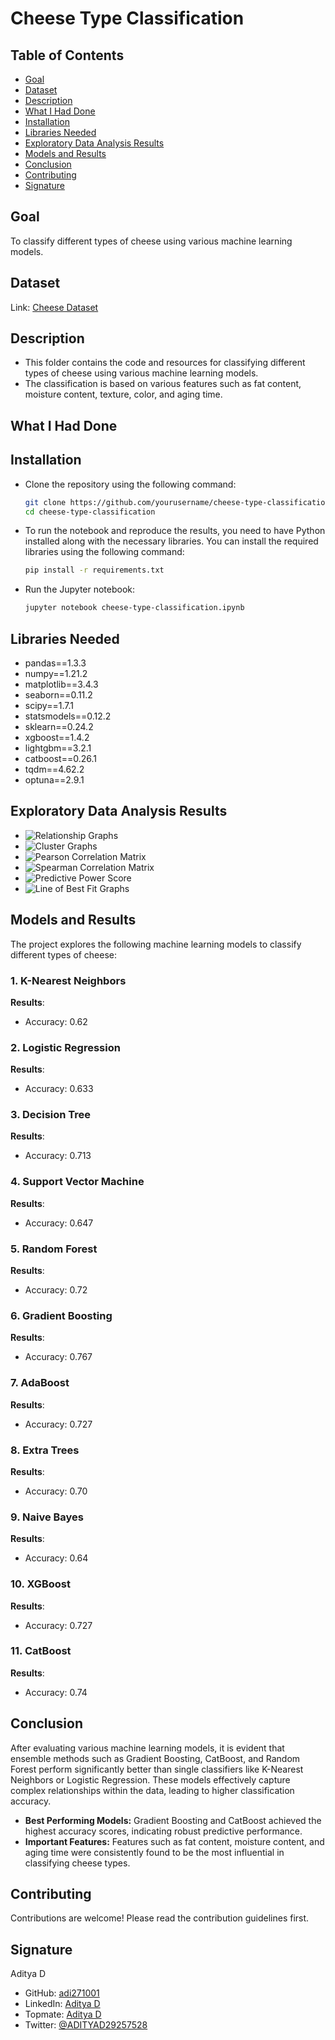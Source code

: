 # Cheese Type Classification

## Table of Contents

- [Goal](#goal)
- [Dataset](#dataset)
- [Description](#description)
- [What I Had Done](#what-i-had-done)
- [Installation](#installation)
- [Libraries Needed](#libraries-needed)
- [Exploratory Data Analysis Results](#exploratory-data-analysis-results)
- [Models and Results](#models-and-results)
- [Conclusion](#conclusion)
- [Contributing](#contributing)
- [Signature](#signature)

## Goal

To classify different types of cheese using various machine learning models.

## Dataset

Link: [Cheese Dataset](https://www.kaggle.com/datasets/jainaru/cheese-across-the-world)

## Description

* This folder contains the code and resources for classifying different types of cheese using various machine learning models.
* The classification is based on various features such as fat content, moisture content, texture, color, and aging time.

## What I Had Done

## Installation

* Clone the repository using the following command:
    ```bash
    git clone https://github.com/yourusername/cheese-type-classification.git
    cd cheese-type-classification
    ```

* To run the notebook and reproduce the results, you need to have Python installed along with the necessary libraries. You can install the required libraries using the following command:
    ```bash
    pip install -r requirements.txt
    ```

* Run the Jupyter notebook:
    ```bash
    jupyter notebook cheese-type-classification.ipynb
    ```

## Libraries Needed

* pandas==1.3.3
* numpy==1.21.2
* matplotlib==3.4.3
* seaborn==0.11.2
* scipy==1.7.1
* statsmodels==0.12.2
* sklearn==0.24.2
* xgboost==1.4.2
* lightgbm==3.2.1
* catboost==0.26.1
* tqdm==4.62.2
* optuna==2.9.1

## Exploratory Data Analysis Results

* ![Relationship Graphs](https://github.com/yourusername/cheese-type-classification/images/relationship_graphs.png)
* ![Cluster Graphs](https://github.com/yourusername/cheese-type-classification/images/cluster_graphs.png)
* ![Pearson Correlation Matrix](https://github.com/yourusername/cheese-type-classification/images/pearson_correlation_matrix.png)
* ![Spearman Correlation Matrix](https://github.com/yourusername/cheese-type-classification/images/spearman_correlation_matrix.png)
* ![Predictive Power Score](https://github.com/yourusername/cheese-type-classification/images/predictive_power_score.png)
* ![Line of Best Fit Graphs](https://github.com/yourusername/cheese-type-classification/images/line_of_best_fit_graphs.png)

## Models and Results

The project explores the following machine learning models to classify different types of cheese:

### 1. K-Nearest Neighbors

**Results**:
- Accuracy: 0.62

### 2. Logistic Regression

**Results**:
- Accuracy: 0.633

### 3. Decision Tree

**Results**:
- Accuracy: 0.713

### 4. Support Vector Machine

**Results**:
- Accuracy: 0.647

### 5. Random Forest

**Results**:
- Accuracy: 0.72

### 6. Gradient Boosting

**Results**:
- Accuracy: 0.767

### 7. AdaBoost

**Results**:
- Accuracy: 0.727

### 8. Extra Trees

**Results**:
- Accuracy: 0.70

### 9. Naive Bayes

**Results**:
- Accuracy: 0.64

### 10. XGBoost

**Results**:
- Accuracy: 0.727

### 11. CatBoost

**Results**:
- Accuracy: 0.74

## Conclusion

After evaluating various machine learning models, it is evident that ensemble methods such as Gradient Boosting, CatBoost, and Random Forest perform significantly better than single classifiers like K-Nearest Neighbors or Logistic Regression. These models effectively capture complex relationships within the data, leading to higher classification accuracy.

- **Best Performing Models:** Gradient Boosting and CatBoost achieved the highest accuracy scores, indicating robust predictive performance.
- **Important Features:** Features such as fat content, moisture content, and aging time were consistently found to be the most influential in classifying cheese types.

## Contributing

Contributions are welcome! Please read the contribution guidelines first.

## Signature

Aditya D
* GitHub: [adi271001](https://www.github.com/adi271001)
* LinkedIn: [Aditya D](https://www.linkedin.com/in/aditya-d-23453a179/)
* Topmate: [Aditya D](https://topmate.io/aditya_d/)
* Twitter: [@ADITYAD29257528](https://x.com/ADITYAD29257528)

